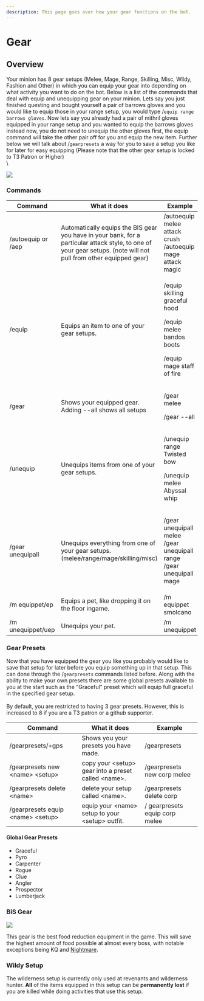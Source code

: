 ```yaml
---
description: This page goes over how your gear functions on the bot.
---
```


# Gear

## Overview

Your minion has 8 gear setups (Melee, Mage, Range, Skilling, Misc, Wildy, Fashion and Other) in which you can equip your gear into depending on what activity you want to do on the bot. Below is a list of the commands that deal with equip and unequipping gear on your minion. Lets say you just finished questing and bought yourself a pair of barrows gloves and you would like to equip those in your range setup, you would type /`equip range barrows gloves`. Now lets say you already had a pair of mithril gloves equipped in your range setup and you wanted to equip the barrows gloves instead now, you do not need to unequip the other gloves first, the equip command will take the other pair off for you and equip the new item. Further below we will talk about /`gearpresets` a way for you to save a setup you like for later for easy equipping (Please note that the other gear setup is locked to T3 Patron or Higher)\
\


![](../.gitbook/assets/osbot.png)

### Commands

| Command            | What it does                                                                                                                                                      | Example                                                                                               |
| ------------------ | ----------------------------------------------------------------------------------------------------------------------------------------------------------------- | ----------------------------------------------------------------------------------------------------- |
| /autoequip or /aep | Automatically equips the BIS gear you have in your bank, for a particular attack style, to one of your gear setups. (note will not pull from other equipped gear) | /autoequip melee attack crush /autoequip mage attack magic                                            |
| /equip             | Equips an item to one of your gear setups.                                                                                                                        | <p>/equip skilling graceful hood </p><p>/equip melee bandos boots</p><p>/equip mage staff of fire</p> |
| /gear              | Shows your equipped gear. Adding --all shows all setups                                                                                                           | <p>/gear melee</p><p>/gear --all</p>                                                                  |
| /unequip           | Unequips items from one of your gear setups.                                                                                                                      | <p>/unequip range Twisted bow</p><p>/unequip melee Abyssal whip</p>                                   |
| /gear unequipall   | Unequips everything from one of your gear setups. (melee/range/mage/skilling/misc)                                                                                | <p>/gear unequipall melee<br>/gear unequipall range<br>/gear unequipall mage</p>                      |
| /m equippet/ep     | Equips a pet, like dropping it on the floor ingame.                                                                                                               | /m equippet smolcano                                                                                  |
| /m unequippet/uep  | Unequips your pet.                                                                                                                                                | /m unequippet                                                                                         |

### Gear Presets

Now that you have equipped the gear you like you probably would like to save that setup for later before you equip something up in that setup. This can done through the /`gearpresets` commands listed before. Along with the ability to make your own presets there are some global presets available to you at the start such as the "Graceful" preset which will equip full graceful in the specified gear setup.\
\
By default, you are restricted to having 3 gear presets. However, this is increased to 8 if you are a T3 patron or a github supporter.

| Command                              | What it does                                          | Example                        |
| ------------------------------------ | ----------------------------------------------------- | ------------------------------ |
| /gearpresets/+gps                    | Shows you your presets you have made.                 | /gearpresets                   |
| /gearpresets new  \<name> \<setup>   | copy your \<setup> gear into a preset called \<name>. | /gearpresets new corp melee    |
| /gearpresets delete  \<name>         | delete your setup called \<name>.                     | /gearpresets delete corp       |
| /gearpresets equip  \<name> \<setup> | equip your \<name> setup to your \<setup> outfit.     | / gearpresets equip corp melee |

#### Global Gear Presets

* Graceful
* Pyro
* Carpenter
* Rogue
* Clue
* Angler
* Prospector
* Lumberjack

### BiS Gear

![](../.gitbook/assets/slayerbis.png)

This gear is the best food reduction equipment in the game. This will save the highest amount of food possible at almost every boss, with notable exceptions being KQ and [Nightmare](https://wiki.oldschool.gg/bosses/nightmare-of-ashihama).

### Wildy Setup

The wilderness setup is currently only used at revenants and wilderness hunter. **All** of the items equipped in this setup can be **permanently lost** if you are killed while doing activities that use this setup.
